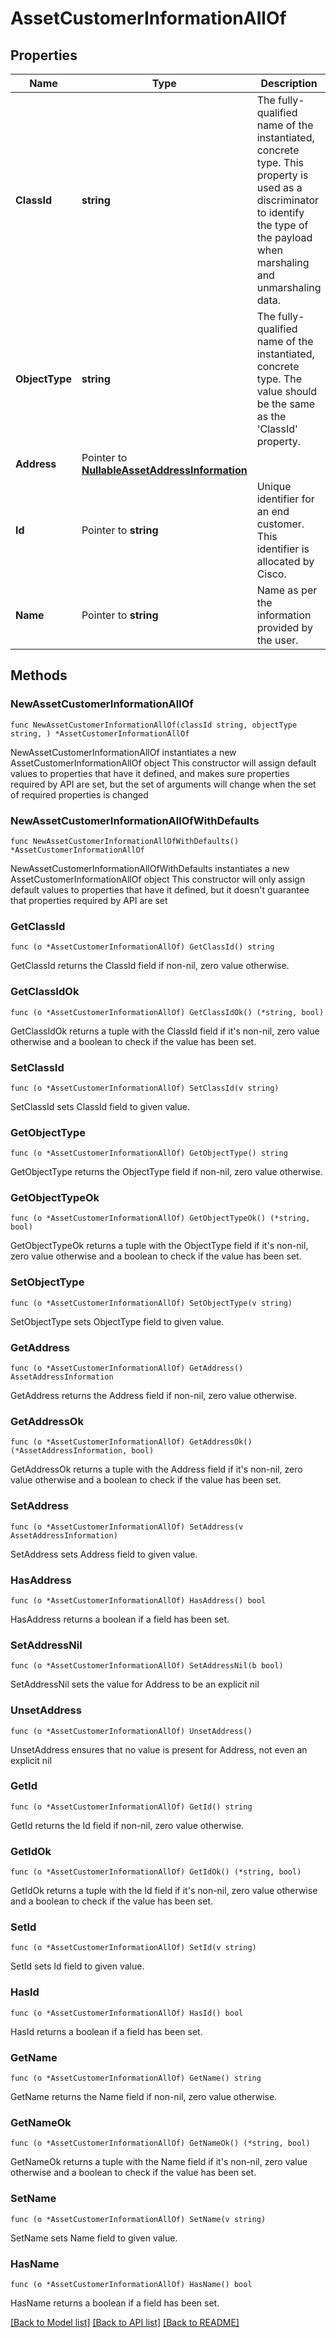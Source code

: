 # AssetCustomerInformationAllOf

## Properties

Name | Type | Description | Notes
------------ | ------------- | ------------- | -------------
**ClassId** | **string** | The fully-qualified name of the instantiated, concrete type. This property is used as a discriminator to identify the type of the payload when marshaling and unmarshaling data. | [default to "asset.CustomerInformation"]
**ObjectType** | **string** | The fully-qualified name of the instantiated, concrete type. The value should be the same as the &#39;ClassId&#39; property. | [default to "asset.CustomerInformation"]
**Address** | Pointer to [**NullableAssetAddressInformation**](AssetAddressInformation.md) |  | [optional] 
**Id** | Pointer to **string** | Unique identifier for an end customer. This identifier is allocated by Cisco. | [optional] [readonly] 
**Name** | Pointer to **string** | Name as per the information provided by the user. | [optional] [readonly] 

## Methods

### NewAssetCustomerInformationAllOf

`func NewAssetCustomerInformationAllOf(classId string, objectType string, ) *AssetCustomerInformationAllOf`

NewAssetCustomerInformationAllOf instantiates a new AssetCustomerInformationAllOf object
This constructor will assign default values to properties that have it defined,
and makes sure properties required by API are set, but the set of arguments
will change when the set of required properties is changed

### NewAssetCustomerInformationAllOfWithDefaults

`func NewAssetCustomerInformationAllOfWithDefaults() *AssetCustomerInformationAllOf`

NewAssetCustomerInformationAllOfWithDefaults instantiates a new AssetCustomerInformationAllOf object
This constructor will only assign default values to properties that have it defined,
but it doesn't guarantee that properties required by API are set

### GetClassId

`func (o *AssetCustomerInformationAllOf) GetClassId() string`

GetClassId returns the ClassId field if non-nil, zero value otherwise.

### GetClassIdOk

`func (o *AssetCustomerInformationAllOf) GetClassIdOk() (*string, bool)`

GetClassIdOk returns a tuple with the ClassId field if it's non-nil, zero value otherwise
and a boolean to check if the value has been set.

### SetClassId

`func (o *AssetCustomerInformationAllOf) SetClassId(v string)`

SetClassId sets ClassId field to given value.


### GetObjectType

`func (o *AssetCustomerInformationAllOf) GetObjectType() string`

GetObjectType returns the ObjectType field if non-nil, zero value otherwise.

### GetObjectTypeOk

`func (o *AssetCustomerInformationAllOf) GetObjectTypeOk() (*string, bool)`

GetObjectTypeOk returns a tuple with the ObjectType field if it's non-nil, zero value otherwise
and a boolean to check if the value has been set.

### SetObjectType

`func (o *AssetCustomerInformationAllOf) SetObjectType(v string)`

SetObjectType sets ObjectType field to given value.


### GetAddress

`func (o *AssetCustomerInformationAllOf) GetAddress() AssetAddressInformation`

GetAddress returns the Address field if non-nil, zero value otherwise.

### GetAddressOk

`func (o *AssetCustomerInformationAllOf) GetAddressOk() (*AssetAddressInformation, bool)`

GetAddressOk returns a tuple with the Address field if it's non-nil, zero value otherwise
and a boolean to check if the value has been set.

### SetAddress

`func (o *AssetCustomerInformationAllOf) SetAddress(v AssetAddressInformation)`

SetAddress sets Address field to given value.

### HasAddress

`func (o *AssetCustomerInformationAllOf) HasAddress() bool`

HasAddress returns a boolean if a field has been set.

### SetAddressNil

`func (o *AssetCustomerInformationAllOf) SetAddressNil(b bool)`

 SetAddressNil sets the value for Address to be an explicit nil

### UnsetAddress
`func (o *AssetCustomerInformationAllOf) UnsetAddress()`

UnsetAddress ensures that no value is present for Address, not even an explicit nil
### GetId

`func (o *AssetCustomerInformationAllOf) GetId() string`

GetId returns the Id field if non-nil, zero value otherwise.

### GetIdOk

`func (o *AssetCustomerInformationAllOf) GetIdOk() (*string, bool)`

GetIdOk returns a tuple with the Id field if it's non-nil, zero value otherwise
and a boolean to check if the value has been set.

### SetId

`func (o *AssetCustomerInformationAllOf) SetId(v string)`

SetId sets Id field to given value.

### HasId

`func (o *AssetCustomerInformationAllOf) HasId() bool`

HasId returns a boolean if a field has been set.

### GetName

`func (o *AssetCustomerInformationAllOf) GetName() string`

GetName returns the Name field if non-nil, zero value otherwise.

### GetNameOk

`func (o *AssetCustomerInformationAllOf) GetNameOk() (*string, bool)`

GetNameOk returns a tuple with the Name field if it's non-nil, zero value otherwise
and a boolean to check if the value has been set.

### SetName

`func (o *AssetCustomerInformationAllOf) SetName(v string)`

SetName sets Name field to given value.

### HasName

`func (o *AssetCustomerInformationAllOf) HasName() bool`

HasName returns a boolean if a field has been set.


[[Back to Model list]](../README.md#documentation-for-models) [[Back to API list]](../README.md#documentation-for-api-endpoints) [[Back to README]](../README.md)


